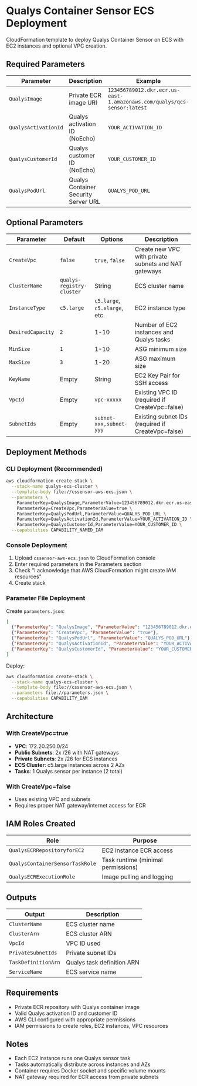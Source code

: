 # Qualys Container Sensor ECS Deployment

CloudFormation template to deploy Qualys Container Sensor on ECS with EC2 instances and optional VPC creation.

## Required Parameters

| Parameter | Description | Example |
|-----------|-------------|---------|
| `QualysImage` | Private ECR image URI | `123456789012.dkr.ecr.us-east-1.amazonaws.com/qualys/qcs-sensor:latest` |
| `QualysActivationId` | Qualys activation ID (NoEcho) | `YOUR_ACTIVATION_ID` |
| `QualysCustomerId` | Qualys customer ID (NoEcho) | `YOUR_CUSTOMER_ID` |
| `QualysPodUrl` | Qualys Container Security Server URL | `QUALYS_POD_URL` |

## Optional Parameters

| Parameter | Default | Options | Description |
|-----------|---------|---------|-------------|
| `CreateVpc` | `false` | `true`, `false` | Create new VPC with private subnets and NAT gateways |
| `ClusterName` | `qualys-registry-cluster` | String | ECS cluster name |
| `InstanceType` | `c5.large` | `c5.large`, `c5.xlarge`, etc. | EC2 instance type |
| `DesiredCapacity` | `2` | 1-10 | Number of EC2 instances and Qualys tasks |
| `MinSize` | `1` | 1-10 | ASG minimum size |
| `MaxSize` | `3` | 1-20 | ASG maximum size |
| `KeyName` | Empty | String | EC2 Key Pair for SSH access |
| `VpcId` | Empty | `vpc-xxxxx` | Existing VPC ID (required if CreateVpc=false) |
| `SubnetIds` | Empty | `subnet-xxx,subnet-yyy` | Existing subnet IDs (required if CreateVpc=false) |

## Deployment Methods

### CLI Deployment (Recommended)
```bash
aws cloudformation create-stack \
  --stack-name qualys-ecs-cluster \
  --template-body file://cssensor-aws-ecs.json \
  --parameters \
    ParameterKey=QualysImage,ParameterValue=123456789012.dkr.ecr.us-east-1.amazonaws.com/qualys/qcs-sensor:latest \
    ParameterKey=CreateVpc,ParameterValue=true \
    ParameterKey=QualysPodUrl,ParameterValue=QUALYS_POD_URL \
    ParameterKey=QualysActivationId,ParameterValue=YOUR_ACTIVATION_ID \
    ParameterKey=QualysCustomerId,ParameterValue=YOUR_CUSTOMER_ID \
  --capabilities CAPABILITY_NAMED_IAM
```

### Console Deployment
1. Upload `cssensor-aws-ecs.json` to CloudFormation console
2. Enter required parameters in the Parameters section
3. Check "I acknowledge that AWS CloudFormation might create IAM resources"
4. Create stack

### Parameter File Deployment
Create `parameters.json`:
```json
[
  {"ParameterKey": "QualysImage", "ParameterValue": "123456789012.dkr.ecr.us-east-1.amazonaws.com/qualys/qcs-sensor:latest"},
  {"ParameterKey": "CreateVpc", "ParameterValue": "true"},
  {"ParameterKey": "QualysPodUrl", "ParameterValue": "QUALYS_POD_URL"},
  {"ParameterKey": "QualysActivationId", "ParameterValue": "YOUR_ACTIVATION_ID"},
  {"ParameterKey": "QualysCustomerId", "ParameterValue": "YOUR_CUSTOMER_ID"}
]
```

Deploy:
```bash
aws cloudformation create-stack \
  --stack-name qualys-ecs-cluster \
  --template-body file://cssensor-aws-ecs.json \
  --parameters file://parameters.json \
  --capabilities CAPABILITY_IAM
```

## Architecture

### With CreateVpc=true
- **VPC**: 172.20.250.0/24
- **Public Subnets**: 2x /26 with NAT gateways  
- **Private Subnets**: 2x /26 for ECS instances
- **ECS Cluster**: c5.large instances across 2 AZs
- **Tasks**: 1 Qualys sensor per instance (2 total)

### With CreateVpc=false
- Uses existing VPC and subnets
- Requires proper NAT gateway/internet access for ECR

## IAM Roles Created

| Role | Purpose |
|------|---------|
| `QualysECRRepositoryforEC2` | EC2 instance ECR access |
| `QualysContainerSensorTaskRole` | Task runtime (minimal permissions) |
| `QualysECRExecutionRole` | Image pulling and logging |

## Outputs

| Output | Description |
|--------|-------------|
| `ClusterName` | ECS cluster name |
| `ClusterArn` | ECS cluster ARN |
| `VpcId` | VPC ID used |
| `PrivateSubnetIds` | Private subnet IDs |
| `TaskDefinitionArn` | Qualys task definition ARN |
| `ServiceName` | ECS service name |

## Requirements

- Private ECR repository with Qualys container image
- Valid Qualys activation ID and customer ID
- AWS CLI configured with appropriate permissions
- IAM permissions to create roles, EC2 instances, VPC resources

## Notes

- Each EC2 instance runs one Qualys sensor task
- Tasks automatically distribute across instances and AZs
- Container requires Docker socket and specific volume mounts
- NAT gateway required for ECR access from private subnets

